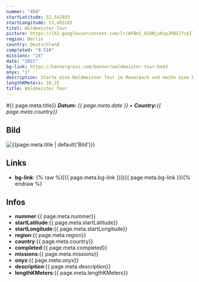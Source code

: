 ```yaml
---
nummer: "459"
startLatitude: 52,542933
startLongitude: 13,403165
titel: Waldmeister Tour
picture: https://lh3.googleusercontent.com/lr/AFBm1_bI8NjxKxpJRBGJ7cpIlEnN-zxdircOEwXHxQGMlCLfV2yB8PzdFVHm8aoeiVl5O3A_ekSy7yAtpviZzz6kWiFxihAQOXs4bhCGZlsxSOLY_e4xfp6blc5h5LGm2qPPkpaqmesKorsjaWGayP5a0P49K_P1xsYUTQbMw3gGJxKm3N79DWRQkr5UdniLqF-pwyfo_DGiVavViInLUCu8TKlaHIgU47sQg4Tu8zhMAUOFDvbQ0P0QuOKLIuTgJeTKgxLW0_y1GOMoG9Eu6ccvtiAmYradVHMnVs98ZhpNnsmhecjeO5D93cz1-UJY6V4DYgegWOrqxw7GavjMLYCPeWu_AsCcMbZQBOYL7GAFnb4m6AeqF9F_Oqv9quyLt67QvyGSnkYrVXWOBp7I8hZOECb_i3roQl-42rATfpGh_69GWVFRwLzEYqHFptx7SF5qpjTlpcyot8QvvAyOcKBuGJ1Zj9X023pXCRacB0IJkJlAXCJL2joo4eCswVMzVgj1nBniE5zL17t5QF7o88MNgP7ZYO-82sJDpnGnn_794QkOyTkATWVtBRBqg23hHKpO6F5pUo9GfwUHjTYJIaJN8dFsATMA4DxbC3XDKQuDwy9P8tFR7cuIoFZz9c2QufyZBlqt7A0-Qra0HE-e2aeACFEPLoAZUqc4YIp0m7M6O__X6-_Axr2Ut-As3h96WiFu0eL2CUoisrdDvYpffhnTmFSsmDFStklYxihvcYanF7-X_oLh-InAMh_vhpMEXyPacd7TEca-nkUYQmobc6czKd52fKuD2VU3OD0TJAf-1j1_ONkk2DgPtCJrQb9P4CjkQHOawJFuSgxR0QI8VOx4zqqiFP0w941-PdrtPz6EddoPGwCQ3pgokwB3J1cUH6FwaFXvaGBH
region: Berlin
country: Deutschland
completed: "9.510"
missions: "24"
date: "2022"
bg-link: https://bannergress.com/banner/waldmeister-tour-be43
onyx: "1"
description: Starte eine Waldmeister Tour im Mauerpark und mache eine Entdeckungsreise durch das Gleimviertel und PBerg entdecke auf deinen Weg u.a den Friedrich Jahn Sportpark.
lengthKMeters: 10,25
title: Waldmeister Tour
---
```


#{{ page.meta.title}}
_**Datum:** {{ page.meta.date }} • **Country:**{{ page.meta.country}}_

## Bild
![{{page.meta.title | default('Bild')}}]({{page.meta.picture}})

## Links
- **bg-link**: {% raw %}[{{ page.meta.bg-link }}]({{ page.meta.bg-link }}){% endraw %}

## Infos
- **nummer**:{{ page.meta.nummer}}
- **startLatitude**:{{ page.meta.startLatitude}}
- **startLongitude**:{{ page.meta.startLongitude}}
- **region**:{{ page.meta.region}}
- **country**:{{ page.meta.country}}
- **completed**:{{ page.meta.completed}}
- **missions**:{{ page.meta.missions}}
- **onyx**:{{ page.meta.onyx}}
- **description**:{{ page.meta.description}}
- **lengthKMeters**:{{ page.meta.lengthKMeters}}

